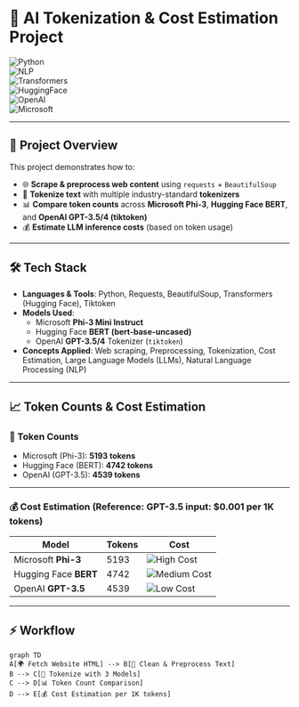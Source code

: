 # 🚀 AI Tokenization & Cost Estimation Project  

![Python](https://img.shields.io/badge/Python-3.10+-blue.svg)  
![NLP](https://img.shields.io/badge/Domain-NLP-orange.svg)  
![Transformers](https://img.shields.io/badge/Library-Transformers-green.svg)  
![HuggingFace](https://img.shields.io/badge/HuggingFace-BERT-yellow.svg)  
![OpenAI](https://img.shields.io/badge/OpenAI-GPT--3.5/4-ff69b4.svg)  
![Microsoft](https://img.shields.io/badge/Microsoft-Phi--3-red.svg)  

---

## 🎯 Project Overview  

This project demonstrates how to:  
- 🌐 **Scrape & preprocess web content** using `requests` + `BeautifulSoup`  
- 🔡 **Tokenize text** with multiple industry-standard **tokenizers**  
- 📊 **Compare token counts** across **Microsoft Phi-3**, **Hugging Face BERT**, and **OpenAI GPT-3.5/4 (tiktoken)**  
- 💰 **Estimate LLM inference costs** (based on token usage)    

---

## 🛠️ Tech Stack  

- **Languages & Tools**: Python, Requests, BeautifulSoup, Transformers (Hugging Face), Tiktoken  
- **Models Used**:  
  - Microsoft **Phi-3 Mini Instruct**  
  - Hugging Face **BERT (bert-base-uncased)**  
  - OpenAI **GPT-3.5/4** Tokenizer (`tiktoken`)  
- **Concepts Applied**: Web scraping, Preprocessing, Tokenization, Cost Estimation, Large Language Models (LLMs), Natural Language Processing (NLP)  

---

## 📈 Token Counts & Cost Estimation  

### 🔹 Token Counts
- Microsoft (Phi-3): **5193 tokens**  
- Hugging Face (BERT): **4742 tokens**  
- OpenAI (GPT-3.5): **4539 tokens**  

---

### 💰 Cost Estimation (Reference: GPT-3.5 input: $0.001 per 1K tokens)  

| Model | Tokens | Cost |
|-------|--------|------|
| Microsoft **Phi-3** | 5193 | ![High Cost](https://img.shields.io/badge/$5193-🔥_Highest_Red-red?style=for-the-badge) |
| Hugging Face **BERT** | 4742 | ![Medium Cost](https://img.shields.io/badge/$4742-⚡_Medium_Blue-blue?style=for-the-badge) |
| OpenAI **GPT-3.5** | 4539 | ![Low Cost](https://img.shields.io/badge/$4539-✅_Lowest_Green-green?style=for-the-badge) |

---

## ⚡ Workflow  

```mermaid
graph TD
A[🌍 Fetch Website HTML] --> B[🧹 Clean & Preprocess Text]
B --> C[🔡 Tokenize with 3 Models]
C --> D[📊 Token Count Comparison]
D --> E[💰 Cost Estimation per 1K tokens]
